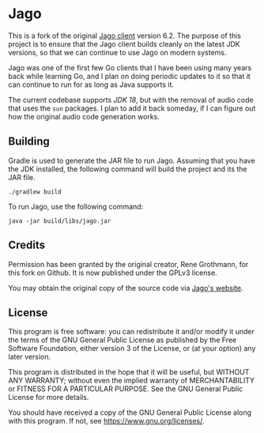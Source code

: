 # Jago

This is a fork of the original [Jago client][1] version 6.2. The purpose of this project is
to ensure that the Jago client builds cleanly on the latest JDK versions, so
that we can continue to use Jago on modern systems.

Jago was one of the first few Go clients that I have been using many years back
while learning Go, and I plan on doing periodic updates to it so that it can
continue to run for as long as Java supports it.

The current codebase supports _JDK 18_, but with the removal of audio code that
uses the `sun` packages. I plan to add it back someday, if I can figure out how
the original audio code generation works.

## Building

Gradle is used to generate the JAR file to run Jago. Assuming that you have the
JDK installed, the following command will build the project and its the JAR
file.

```
./gradlew build
```

To run Jago, use the following command:

```
java -jar build/libs/jago.jar
```

## Credits

Permission has been granted by the original creator, Rene Grothmann, for this
fork on Github. It is now published under the GPLv3 license.

You may obtain the original copy of the source code via [Jago's website][1].

## License

This program is free software: you can redistribute it and/or modify it under
the terms of the GNU General Public License as published by the Free Software
Foundation, either version 3 of the License, or (at your option) any later
version.

This program is distributed in the hope that it will be useful, but WITHOUT ANY
WARRANTY; without even the implied warranty of MERCHANTABILITY or FITNESS FOR A
PARTICULAR PURPOSE.  See the GNU General Public License for more details.

You should have received a copy of the GNU General Public License along with
this program.  If not, see https://www.gnu.org/licenses/.


[1]: http://jagoclient.sourceforge.net/
